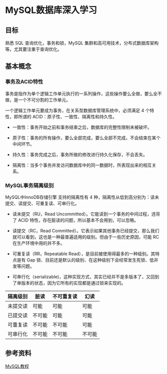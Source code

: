 # MySQL数据库深入学习

## 目标

  熟悉 SQL 查询优化，事务和锁，MySQL 集群和高可用技术，分布式数据库架构等。尤其要注重于查询优化。
  
## 基本概念

  ### 事务及ACID特性
  
  
   事务是指作为单个逻辑工作单元执行的一系列操作，这些操作要么全做，要么全不做，是一个不可分割的工作单元。

   一个逻辑工作单元要成为事务，在关系型数据库管理系统中，必须满足 4 个特性，即所谓的 ACID：原子性、一致性、隔离性和持久性。

   * 一致性：事务开始之前和事务结束之后，数据库的完整性限制未被破坏。

   * 原子性：事务的所有操作，要么全部完成，要么全部不完成，不会结束在某个中间环节。

   * 持久性：事务完成之后，事务所做的修改进行持久化保存，不会丢失。

   * 隔离性：当多个事务并发访问数据库中的同一数据时，所表现出来的相互关系。
     
  
  ### MySQL事务隔离级别
  
   MySQL中InnoDB存储引擎 支持的隔离性有 4 种，隔离性从低到高分别为：读未提交、读提交、可重复读、可串行化。

   * 读未提交（RU，Read Uncommitted）。它能读到一个事务的中间过程，违背了 ACID 特性，存在脏读的问题，所以基本不会用到，可以忽略。

   * 读提交（RC，Read Committed）。它表示如果其他事务已经提交，那么我们就可以看到，这也是一种最普遍适用的级别。但由于一些历史原因，可能 RC 在生产环境中用的并不多。

   * 可重复读（RR，Repeatable Read），是目前被使用得最多的一种级别。其特点是有 Gap 锁、目前还是默认的级别、在这种级别下会经常发生死锁、低并发等问题。

   * 可串行化（serializable)，这种实现方式，其实已经并不是多版本了，又回到了单版本的状态，因为它所有的实现都是通过锁来实现的。
  
   
   隔离级别|脏读|不可重复读|幻读
   ------|-----|-------|---
   未提交读|可能|可能|可能
   已提交读|不可能|可能|可能
   可重复读|不可能|不可能|可能
   可串行化|不可能|不可能|不可能
  
  
## 参考资料

   [MySQL教程](http://c.biancheng.net/view/7098.html)
  
